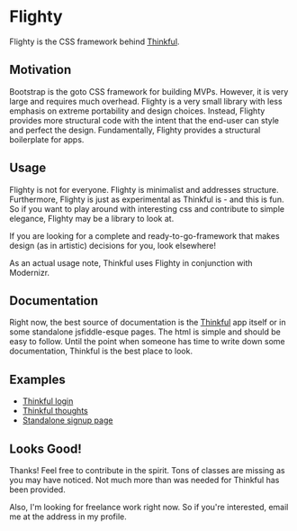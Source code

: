 # Flighty

Flighty is the CSS framework behind [Thinkful](https://thinkful.me).

## Motivation

Bootstrap is the goto CSS framework for building MVPs. However, it is very
large and requires much overhead. Flighty is a very small library with less
emphasis on extreme portability and design choices. Instead, Flighty provides
more structural code with the intent that the end-user can style and perfect
the design. Fundamentally, Flighty provides a structural boilerplate
for apps.

## Usage

Flighty is not for everyone. Flighty is minimalist and addresses structure.
Furthermore, Flighty is just as experimental as Thinkful is - and
this is fun. So if you want to play around with interesting css and
contribute to simple elegance, Flighty may be a library to look at.

If you are looking for a complete and ready-to-go-framework that makes
design (as in artistic) decisions for you, look elsewhere!

As an actual usage note, Thinkful uses Flighty in conjunction with Modernizr.

## Documentation

Right now, the best source of documentation is the [Thinkful](https://thinkful.me)
app itself or in some standalone jsfiddle-esque pages. The html is simple and
should be easy to follow. Until the point when someone has time to write down
some documentation, Thinkful is the best place to look.

## Examples

- [Thinkful login](https://thinkful.me/login)
- [Thinkful thoughts](https://thinkful.me/t/thinkful)
- [Standalone signup page](http://cssdeck.com/labs/ayn3qvhy)

## Looks Good!

Thanks! Feel free to contribute in the spirit. Tons of classes are missing
as you may have noticed. Not much more than was needed for Thinkful has
been provided.

Also, I'm looking for freelance work right now. So if you're interested,
email me at the address in my profile.
